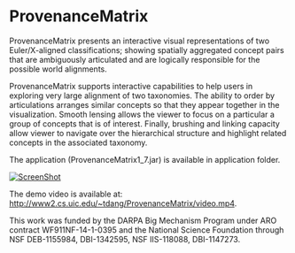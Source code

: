 # ProvenanceMatrix
ProvenanceMatrix presents an interactive visual representations of two Euler/X-aligned classifications; showing spatially aggregated concept pairs that are ambiguously articulated and are logically responsible for the possible world alignments. 

ProvenanceMatrix supports interactive capabilities to help users in exploring very large alignment of two taxonomies. The ability to order by articulations arranges similar concepts so that they appear together in the visualization. Smooth lensing allows the viewer to focus on a particular a group of concepts that is of interest. Finally, brushing and linking capacity allow viewer to navigate over the hierarchical structure and highlight related concepts in the associated taxonomy.

The application (ProvenanceMatrix1_7.jar) is available in application folder.

[![ScreenShot](http://www.cs.uic.edu/~tdang/PathwayMatrix/ProvenanceMatrix.png)](http://www2.cs.uic.edu/~tdang/ProvenanceMatrix/video.mp4)

The demo video is available at: http://www2.cs.uic.edu/~tdang/ProvenanceMatrix/video.mp4.

This work was funded by the DARPA Big Mechanism Program under ARO contract WF911NF-14-1-0395 and the National Science Foundation through NSF DEB-1155984, DBI-1342595, NSF IIS-118088, DBI-1147273.
